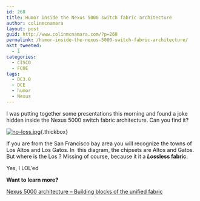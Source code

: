 ```yaml
---
id: 268
title: Humor inside the Nexus 5000 switch fabric architecture
author: colinmcnamara
layout: post
guid: http://www.colinmcnamara.com/?p=268
permalink: /humor-inside-the-nexus-5000-switch-fabric-architecture/
aktt_tweeted:
  - 1
categories:
  - CISCO
  - FCOE
tags:
  - DC3.0
  - DCE
  - humor
  - Nexus
---
```

I was putting together some presentations this morning and found a joke hidden inside the Nexus 5000 switch fabric architecture. Can you find it?

[<img class="ngg-singlepic ngg-center" src="http://www.colinmcnamara.com/wp-content/gallery/cisco/thumbs/thumbs_no-loss.jpg" alt="no-loss.jpg" />][1]{.thickbox}

If you are from the San Francisco bay area you will recognize the towns of Los Altos and Los Gatos. In  this diagram, the chipsets are Altos and Gatos. But where is the Los ? Missing of course, because it it a ***Los*sless fabric**.

Yes, I LOL&#8217;ed

**Want to learn more?**

[Nexus 5000 architecture &#8211; Building blocks of the unified fabric ][2]

 [1]: http://www.colinmcnamara.com/wp-content/gallery/cisco/no-loss.jpg
 [2]: http://www.cisco.com/en/US/prod/collateral/switches/ps9441/ps9670/white_paper_c11-462176.html